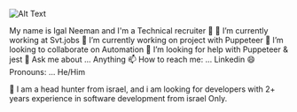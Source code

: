 
![Alt Text](https://www.google.com/url?sa=i&url=https%3A%2F%2Fwww.pinterest.com%2Fpin%2F414120128238640447%2F&psig=AOvVaw3mz-a1rJ6OaRjDfAC55Yi-&ust=1652116739147000&source=images&cd=vfe&ved=0CAwQjRxqFwoTCMC25s200PcCFQAAAAAdAAAAABAP)



My name is Igal Neeman  and I'm a Technical recruiter 👋
🔭 I’m currently working at Svt.jobs
🌱 I’m currently working on project with Puppeteer
👯 I’m looking to collaborate on Automation
🤔 I’m looking for help with Puppeteer & jest
💬 Ask me about ... Anything
📫 How to reach me: ... Linkedin
😄 Pronouns: ... He/Him

🌱 I am a head hunter from israel, and i am looking for developers with 2+ years experience in software development from israel Only.


